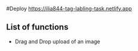 #Deploy
<https://ilia844-tag-labling-task.netlify.app>

## List of functions
- Drag and Drop upload of an image
